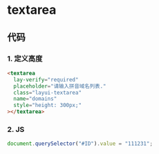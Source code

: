 # textarea

## 代码

### 1. 定义高度

```html
<textarea
  lay-verify="required"
  placeholder="请输入拼音域名列表."
  class="layui-textarea"
  name="domains"
  style="height: 300px;"
></textarea>
```

### 2. JS

```js
document.querySelector("#ID").value = "111231";
```
